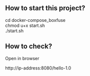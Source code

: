 ## How to start this project?

cd docker-compose_boxfuse  
chmod u+x start.sh  
./start.sh  

## How to check?

Open in browser

http://ip-address:8080/hello-1.0


